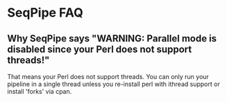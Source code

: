 # SeqPipe FAQ #

## Why SeqPipe says "WARNING: Parallel mode is disabled since your Perl does not support threads!" ##
That means your Perl does not support threads. You can only run your pipeline in a single thread unless you re-install perl with ithread support or install 'forks' via cpan.